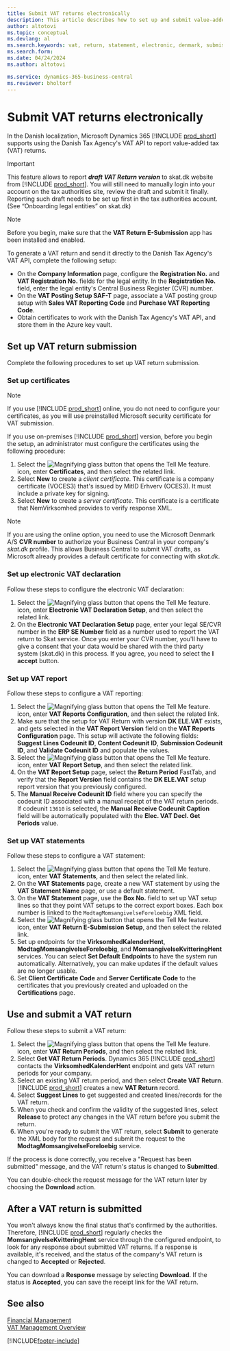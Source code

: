 ```yaml
---
title: Submit VAT returns electronically
description: This article describes how to set up and submit value-added tax (VAT) returns electronically in Denmark.
author: altotovi
ms.topic: conceptual
ms.devlang: al
ms.search.keywords: vat, return, statement, electronic, denmark, submission, skat
ms.search.form: 
ms.date: 04/24/2024
ms.author: altotovi

ms.service: dynamics-365-business-central
ms.reviewer: bholtorf
---
```


# Submit VAT returns electronically

In the Danish localization, Microsoft Dynamics 365 [!INCLUDE [prod_short](../../includes/prod_short.md)] supports using the Danish Tax Agency's VAT API to report value-added tax (VAT) returns.  

> [!IMPORTANT]
> This feature allows to report **_draft VAT Return version_** to skat.dk website from [!INCLUDE [prod_short](../../includes/prod_short.md)]. You will still need to manually login into your account on the tax authorities site, review the draft and submit it finally. Reporting such draft needs to be set up first in the tax authorities account. (See “Onboarding legal entities” on skat.dk)

> [!NOTE]
> Before you begin, make sure that the **VAT Return E-Submission** app has been installed and enabled. 

To generate a VAT return and send it directly to the Danish Tax Agency's VAT API, complete the following setup:

- On the **Company Information** page, configure the **Registration No.** and **VAT Registration No.** fields for the legal entity. In the **Registration No.** field, enter the legal entity's Central Business Register (CVR) number.
- On the **VAT Posting Setup SAF-T** page, associate a VAT posting group setup with **Sales VAT Reporting Code** and **Purchase VAT Reporting Code**.
- Obtain certificates to work with the Danish Tax Agency's VAT API, and store them in the Azure key vault.

## Set up VAT return submission

Complete the following procedures to set up VAT return submission.

### Set up certificates

> [!NOTE]
> If you use [!INCLUDE [prod_short](../../includes/prod_short.md)] online, you do not need to configure your certificates, as you will use preinstalled Microsoft security certificate for VAT submission. 

If you use on-premises [!INCLUDE [prod_short](../../includes/prod_short.md)] version, before you begin the setup, an administrator must configure the certificates using the following procedure: 

1. Select the ![Magnifying glass button that opens the Tell Me feature.](../../media/ui-search/search_small.png "Tell me what you want to do") icon, enter **Certificates**, and then select the related link.
2. Select **New** to create a _client certificate_. This certificate is a company certificate (VOCES3) that's issued by MitID Erhverv (OCES3). It must include a private key for signing.
3. Select **New** to create a _server certificate_. This certificate is a certificate that NemVirksomhed provides to verify response XML.

> [!NOTE]
> If you are using the online option, you need to use the Microsoft Denmark A/S **CVR number** to authorize your Business Central in your company's _skat.dk_ profile. This allows Business Central to submit VAT drafts, as Microsoft already provides a default certificate for connecting with _skat.dk_.

### Set up electronic VAT declaration 

Follow these steps to configure the electronic VAT declaration:

1. Select the ![Magnifying glass button that opens the Tell Me feature.](../../media/ui-search/search_small.png "Tell me what you want to do") icon, enter **Electronic VAT Declaration Setup**, and then select the related link.  
2. On the **Electronic VAT Declaration Setup** page, enter your legal SE/CVR number in the **ERP SE Number** field as a number used to report the VAT return to Skat service. Once you enter your CVR number, you'll have to give a consent that your data would be shared with the third party system (skat.dk) in this process. If you agree, you need to select the **I accept** button.  

### Set up VAT report  

Follow these steps to configure a VAT reporting:

1. Select the ![Magnifying glass button that opens the Tell Me feature.](../../media/ui-search/search_small.png "Tell me what you want to do") icon, enter **VAT Reports Configuration**, and then select the related link.  
2. Make sure that the setup for VAT Return with version **DK ELE.VAT** exists, and gets selected in the **VAT Report Version** field on the **VAT Reports Configuration** page. This setup will activate the following fields: **Suggest Lines Codeunit ID**, **Content Codeunit ID**, **Submission Codeunit ID**, and **Validate Codeunit ID** and populate the values.
3. Select the ![Magnifying glass button that opens the Tell Me feature.](../../media/ui-search/search_small.png "Tell me what you want to do") icon, enter **VAT Report Setup**, and then select the related link. 
4. On the **VAT Report Setup** page, select the **Return Period** FastTab, and verify that the **Report Version** field contains the **DK ELE.VAT** setup report version that you previously configured.
5. The **Manual Receive Codeunit ID** field where you can specify the codeunit ID associated with a manual receipt of the VAT return periods. If codeunit `13610` is selected, the **Manual Receive Codeunit Caption** field will be automatically populated with the
**Elec. VAT Decl. Get Periods** value.

### Set up VAT statements

Follow these steps to configure a VAT statement:

1. Select the ![Magnifying glass button that opens the Tell Me feature.](../../media/ui-search/search_small.png "Tell me what you want to do") icon, enter **VAT Statements**, and then select the related link.
2. On the **VAT Statements** page, create a new VAT statement by using the **VAT Statement Name** page, or use a default statement.
3. On the **VAT Statement** page, use the **Box No.** field to set up VAT setup lines so that they point VAT setups to the correct export boxes. Each box number is linked to the `ModtagMomsangivelseForeloebig` XML field.
4. Select the ![Magnifying glass button that opens the Tell Me feature.](../../media/ui-search/search_small.png "Tell me what you want to do") icon, enter **VAT Return E-Submission Setup**, and then select the related link.
5. Set up endpoints for the **VirksomhedKalenderHent**, **ModtagMomsangivelseForeloebig**, and **MomsangivelseKvitteringHent** services. You can select **Set Default Endpoints** to have the system run automatically. Alternatively, you can make updates if the default values are no longer usable.
6. Set **Client Certificate Code** and **Server Certificate Code** to the certificates that you previously created and uploaded on the **Certifications** page.

## Use and submit a VAT return

Follow these steps to submit a VAT return:

1. Select the ![Magnifying glass button that opens the Tell Me feature.](../../media/ui-search/search_small.png "Tell me what you want to do") icon, enter **VAT Return Periods**, and then select the related link. 
2. Select **Get VAT Return Periods**. Dynamics 365 [!INCLUDE [prod_short](../../includes/prod_short.md)] contacts the **VirksomhedKalenderHent** endpoint and gets VAT return periods for your company.  
3. Select an existing VAT return period, and then select **Create VAT Return**. [!INCLUDE [prod_short](../../includes/prod_short.md)] creates a new **VAT Return** record.  
4. Select **Suggest Lines** to get suggested and created lines/records for the VAT return.   
5. When you check and confirm the validity of the suggested lines, select **Release** to protect any changes in the VAT return before you submit the return. 
6. When you're ready to submit the VAT return, select **Submit** to generate the XML body for the request and submit the request to the **ModtagMomsangivelseForeloebig** service. 

If the process is done correctly, you receive a "Request has been submitted" message, and the VAT return's status is changed to **Submitted**.

You can double-check the request message for the VAT return later by choosing the **Download** action.  

## After a VAT return is submitted

You won't always know the final status that's confirmed by the authorities. Therefore, [!INCLUDE [prod_short](../../includes/prod_short.md)] regularly checks the **MomsangivelseKvitteringHent** service through the configured endpoint, to look for any response about submitted VAT returns. If a response is available, it's received, and the status of the company's VAT return is changed to **Accepted** or **Rejected**.

You can download a **Response** message by selecting **Download**. If the status is **Accepted**, you can save the receipt link for the VAT return.

## See also

[Financial Management](../../finance.md)    
[VAT Management Overview](../../finance-manage-vat.md)  

[!INCLUDE[footer-include](../../includes/footer-banner.md)]
